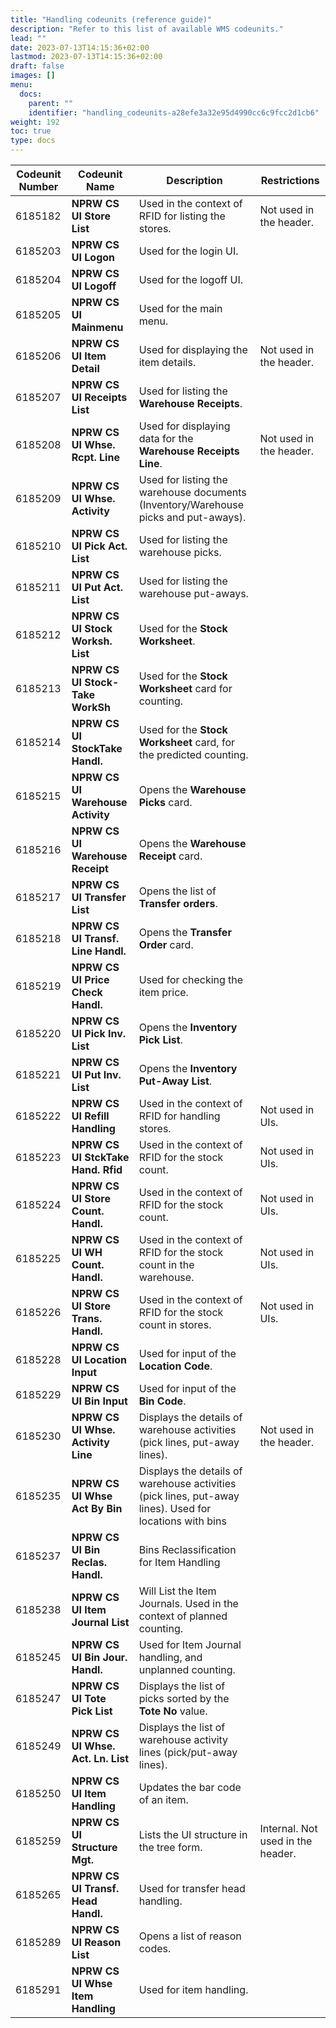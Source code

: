 ```yaml
---
title: "Handling codeunits (reference guide)"
description: "Refer to this list of available WMS codeunits."
lead: ""
date: 2023-07-13T14:15:36+02:00
lastmod: 2023-07-13T14:15:36+02:00
draft: false
images: []
menu:
  docs:
    parent: ""
    identifier: "handling_codeunits-a28efe3a32e95d4990cc6c9fcc2d1cb6"
weight: 192
toc: true
type: docs
---
```


| Codeunit Number| Codeunit Name      | Description | Restrictions |
| ----------- | ----------- | -----------| ---------- |
|   6185182   | **NPRW CS UI Store List**  |    Used in the context of RFID for listing the stores.  | Not used in the header. |
|   6185203   | **NPRW CS UI Logon**       |    Used for the login UI.   | |
|   6185204   | **NPRW CS UI Logoff**      |    Used for the logoff UI.          | |
|   6185205   | **NPRW CS UI Mainmenu**    |    Used for the main menu.  | |
|   6185206   | **NPRW CS UI Item Detail** |   Used for displaying the item details. | Not used in the header. |
|   6185207   | **NPRW CS UI Receipts List**     | Used for listing the **Warehouse Receipts**.  | |
|   6185208   | **NPRW CS UI Whse. Rcpt. Line**  |  Used for displaying data for the **Warehouse Receipts Line**. | Not used in the header. |
|   6185209   | **NPRW CS UI Whse. Activity**    |  Used for listing the warehouse documents (Inventory/Warehouse picks and put-aways). | |
|   6185210   | **NPRW CS UI Pick Act. List**    |  Used for listing the warehouse picks. | |
|   6185211   | **NPRW CS UI Put Act. List**     |  Used for listing the warehouse put-aways.  | |
|   6185212   | **NPRW CS UI Stock Worksh. List**  |  Used for the **Stock Worksheet**.  | |
|   6185213   | **NPRW CS UI Stock-Take WorkSh**    |  Used for the **Stock Worksheet** card for counting. | |
|   6185214   | **NPRW CS UI StockTake Handl.** | Used for the **Stock Worksheet** card, for the predicted counting.  | |
|   6185215   | **NPRW CS UI Warehouse Activity**    | Opens the **Warehouse Picks** card.  | |
|   6185216   | **NPRW CS UI Warehouse Receipt** |  Opens the **Warehouse Receipt** card. |
|   6185217   | **NPRW CS UI Transfer List**     |  Opens the list of **Transfer orders**. | |
|   6185218   | **NPRW CS UI Transf. Line Handl.**  | Opens the **Transfer Order** card. | |
|   6185219   | **NPRW CS UI Price Check Handl.**   | Used for checking the item price. | |
|   6185220   | **NPRW CS UI Pick Inv. List**    |  Opens the **Inventory Pick List**. | |
|   6185221   | **NPRW CS UI Put Inv. List**     | Opens the **Inventory Put-Away List**. |  |
|   6185222   | **NPRW CS UI Refill Handling**   |  Used in the context of RFID for handling stores. | Not used in UIs.  |
|   6185223   | **NPRW CS UI StckTake Hand. Rfid** | Used in the context of RFID for the stock count. | Not used in UIs. |
|   6185224   | **NPRW CS UI Store Count. Handl.** | Used in the context of RFID for the stock count. | Not used in UIs. |
|   6185225   | **NPRW CS UI WH Count. Handl.**    | Used in the context of RFID for the stock count in the warehouse. | Not used in UIs.|
|   6185226   | **NPRW CS UI Store Trans. Handl.** | Used in the context of RFID for the stock count in stores. | Not used in UIs.| 
|   6185228   | **NPRW CS UI Location Input**     | Used for input of the **Location Code**. | |
|   6185229   | **NPRW CS UI Bin Input**  | Used for input of the **Bin Code**. | |
|   6185230   | **NPRW CS UI Whse. Activity Line**  | Displays the details of warehouse activities (pick lines, put-away lines). | Not used in the header. |
|   6185235   | **NPRW CS UI Whse Act By Bin**  | Displays the details of warehouse activities (pick lines, put-away lines). Used for locations with bins  | |
|   6185237   | **NPRW CS UI Bin Reclas. Handl.**  | Bins Reclassification for Item Handling  | |
|   6185238   | **NPRW CS UI Item Journal List**  | Will List the Item Journals. Used in the context of planned counting.  | |
|   6185245   | **NPRW CS UI Bin Jour. Handl.**  |  Used for Item Journal handling, and unplanned counting. | |
|   6185247   | **NPRW CS UI Tote Pick List**  | Displays the list of picks sorted by the **Tote No** value.  | |
|   6185249   | **NPRW CS UI Whse. Act. Ln. List**  | Displays the list of warehouse activity lines (pick/put-away lines).  | |
|   6185250   | **NPRW CS UI Item Handling**  |  Updates the bar code of an item. | |
|   6185259   | **NPRW CS UI Structure Mgt.**  | Lists the UI structure in the tree form. | Internal. Not used in the header. |
|   6185265   | **NPRW CS UI Transf. Head Handl.**  |  Used for transfer head handling. | | 
|   6185289   | **NPRW CS UI Reason List**  | Opens a list of reason codes.  | |
|   6185291   | **NPRW CS UI Whse Item Handling**  | Used for item handling.  | |